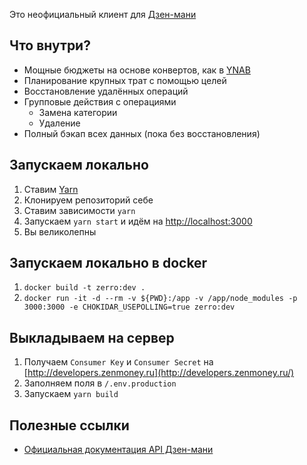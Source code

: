 Это неофициальный клиент для [Дзен-мани](http://zenmoney.ru/)

## Что внутри?

- Мощные бюджеты на основе конвертов, как в [YNAB](https://www.youneedabudget.com/)
- Планирование крупных трат с помощью целей
- Восстановление удалённых операций
- Групповые действия с операциями
  - Замена категории
  - Удаление
- Полный бэкап всех данных (пока без восстановления)

## Запускаем локально

1. Ставим [Yarn](https://yarnpkg.com/getting-started/install)
2. Клонируем репозиторий себе
3. Ставим зависимости `yarn`
4. Запускаем `yarn start` и идём на [http://localhost:3000](http://localhost:3000/)
5. Вы великолепны

## Запускаем локально в docker

1. `docker build -t zerro:dev .`
2. `docker run -it -d --rm -v ${PWD}:/app -v /app/node_modules -p 3000:3000 -e CHOKIDAR_USEPOLLING=true zerro:dev`

## Выкладываем на сервер

1. Получаем `Consumer Key` и `Consumer Secret` на [http://developers.zenmoney.ru](http://developers.zenmoney.ru/)
2. Заполняем поля в `/.env.production`
3. Запускаем `yarn build`

## Полезные ссылки

- [Официальная документация API Дзен-мани](https://github.com/zenmoney/ZenPlugins/wiki/ZenMoney-API)
